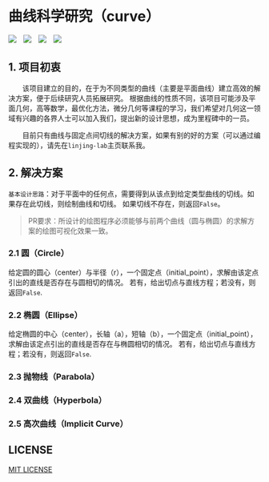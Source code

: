 # 曲线科学研究（curve）

![](https://img.shields.io/badge/Code-Python-informational?style=flat&logo=python&logoColor=white&color=2bbc8a)&emsp;![](https://img.shields.io/badge/Community-PyPi-informational?style=flat&logo=pypi&logoColor=white&color=2bbc8a)&emsp;![](https://img.shields.io/badge/Tool-Anaconda-informational?style=flat&logo=anaconda&logoColor=white&color=2bbc8a)&emsp;![](https://img.shields.io/badge/Tool-Git-informational?style=flat&logo=git&logoColor=white&color=2bbc8a)

## 1. 项目初衷
&emsp;&emsp;该项目建立的目的，在于为不同类型的曲线（主要是平面曲线）建立高效的解决方案，便于后续研究人员拓展研究。 根据曲线的性质不同，该项目可能涉及平面几何，高等数学，最优化方法，微分几何等课程的学习，我们希望对几何这一领域有兴趣的各界人士可以加入我们，提出新的设计思想，成为里程碑中的一员。

&emsp;&emsp;目前只有曲线与固定点间切线的解决方案，如果有别的好的方案（可以通过编程实现的），请先在`linjing-lab`主页联系我。

## 2. 解决方案
`基本设计思路`：对于平面中的任何点，需要得到从该点到给定类型曲线的切线。如果存在此切线，则绘制曲线和切线。 如果切线不存在，则返回`False`。
> PR要求：所设计的绘图程序必须能够与前两个曲线（圆与椭圆）的求解方案的绘图可视化效果一致。

### 2.1 圆（Circle）
给定圆的圆心（center）与半径（r），一个固定点（initial_point），求解由该定点引出的直线是否存在与圆相切的情况。 若有，给出切点与直线方程；若没有，则返回`False`.

### 2.2 椭圆（Ellipse）
给定椭圆的中心（center），长轴（a），短轴（b），一个固定点（initial_point），求解由该定点引出的直线是否存在与椭圆相切的情况。 若有，给出切点与直线方程；若没有，则返回`False`.

### 2.3 抛物线（Parabola）

### 2.4 双曲线（Hyperbola）

### 2.5 高次曲线（Implicit Curve）

## LICENSE
[MIT LICENSE](./LICENSE)